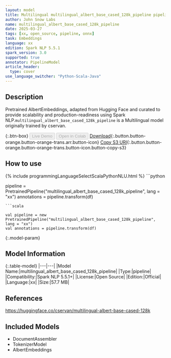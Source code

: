 ```yaml
---
layout: model
title: Multilingual multilingual_albert_base_cased_128k_pipeline pipeline AlbertEmbeddings from cservan
author: John Snow Labs
name: multilingual_albert_base_cased_128k_pipeline
date: 2025-03-27
tags: [xx, open_source, pipeline, onnx]
task: Embeddings
language: xx
edition: Spark NLP 5.5.1
spark_version: 3.0
supported: true
annotator: PipelineModel
article_header:
  type: cover
use_language_switcher: "Python-Scala-Java"
---
```


## Description

Pretrained AlbertEmbeddings, adapted from Hugging Face and curated to provide scalability and production-readiness using Spark NLP.`multilingual_albert_base_cased_128k_pipeline` is a Multilingual model originally trained by cservan.

{:.btn-box}
<button class="button button-orange" disabled>Live Demo</button>
<button class="button button-orange" disabled>Open in Colab</button>
[Download](https://s3.amazonaws.com/auxdata.johnsnowlabs.com/public/models/multilingual_albert_base_cased_128k_pipeline_xx_5.5.1_3.0_1743103008855.zip){:.button.button-orange.button-orange-trans.arr.button-icon}
[Copy S3 URI](s3://auxdata.johnsnowlabs.com/public/models/multilingual_albert_base_cased_128k_pipeline_xx_5.5.1_3.0_1743103008855.zip){:.button.button-orange.button-orange-trans.button-icon.button-copy-s3}

## How to use



<div class="tabs-box" markdown="1">
{% include programmingLanguageSelectScalaPythonNLU.html %}
```python

pipeline = PretrainedPipeline("multilingual_albert_base_cased_128k_pipeline", lang = "xx")
annotations =  pipeline.transform(df)   

```
```scala

val pipeline = new PretrainedPipeline("multilingual_albert_base_cased_128k_pipeline", lang = "xx")
val annotations = pipeline.transform(df)

```
</div>

{:.model-param}
## Model Information

{:.table-model}
|---|---|
|Model Name:|multilingual_albert_base_cased_128k_pipeline|
|Type:|pipeline|
|Compatibility:|Spark NLP 5.5.1+|
|License:|Open Source|
|Edition:|Official|
|Language:|xx|
|Size:|57.7 MB|

## References

https://huggingface.co/cservan/multilingual-albert-base-cased-128k

## Included Models

- DocumentAssembler
- TokenizerModel
- AlbertEmbeddings